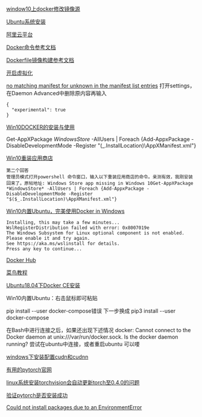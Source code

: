 [window10上docker修改镜像源](https://blog.csdn.net/my__holiday/article/details/79111397)

[Ubuntu系统安装](https://morvanzhou.github.io/tutorials/others/linux-basic/1-2-install/)

[阿里云平台](https://cr.console.aliyun.com/cn-hangzhou/instances/repositories)

[Docker命令参考文档](https://docs.docker.com/engine/reference/commandline/cli/?spm=5176.8351553.0.0.7f231991pCVTbc)

[Dockerfile镜像构建参考文档](https://docs.docker.com/engine/reference/builder/?spm=5176.8351553.0.0.7f231991pCVTbc)

[开启虚拟化](https://blog.csdn.net/hunan961/article/details/79484098)

[no matching manifest for unknown in the manifest list entries](https://blog.csdn.net/u013948858/article/details/80811986)
打开settings，在Daemon Advanced中删除原内容再输入
```
{
  "experimental": true
}
```

[Win10DOCKER的安装与使用](https://blog.csdn.net/hunan961/article/details/79484098)

Get-AppXPackage *WindowsStore* -AllUsers | Foreach {Add-AppxPackage -DisableDevelopmentMode -Register "$($_.InstallLocation)\AppXManifest.xml"}

[Win10重装应用商店](https://www.zhihu.com/question/36090296)
```
第二个回答
管理员模式打开powershell 命令窗口，输入以下重装应用商店的命令。亲测有效，我刚安装回来了。原帖地址: Windows Store app missing in Windows 10Get-AppXPackage *WindowsStore* -AllUsers | Foreach {Add-AppxPackage -DisableDevelopmentMode -Register "$($_.InstallLocation)\AppXManifest.xml"}
```

[Win10内置Ubuntu，完美使用Docker in Windows](https://www.jianshu.com/p/97d16b68045f)

```
Installing, this may take a few minutes...
WslRegisterDistribution failed with error: 0x8007019e
The Windows Subsystem for Linux optional component is not enabled. Please enable it and try again.
See https://aka.ms/wslinstall for details.
Press any key to continue...
```

[Docker Hub](https://hub.docker.com/)

[菜鸟教程](https://www.runoob.com/docker/docker-tutorial.html)

[Ubuntu18.04下Docker CE安装](https://www.jianshu.com/p/07e405c01880)

Win10内置Ubuntu：右击鼠标即可粘贴

pip install --user docker-compose错误
下一步换成
pip3 install --user docker-compose

在Bash中进行连接之后，如果还出现下述情况
docker: Cannot connect to the Docker daemon at unix:///var/run/docker.sock. Is the docker daemon running?
尝试在ubuntu中连接，或者重启ubuntu
可以喽

[windows下安装配置cudn和cudnn](https://www.jianshu.com/p/9bdeb033e765)

[有用的pytorch官网](https://pytorch.org/get-started/locally/)

[linux系统安装torchvision会自动更新torch至0.4.0的问题](https://blog.csdn.net/m0_38046027/article/details/80924442)

[验证pytorch是否安装成功](https://blog.csdn.net/red_stone1/article/details/78727096)

[Could not install packages due to an EnvironmentError](https://blog.csdn.net/a781751136/article/details/80231406)
